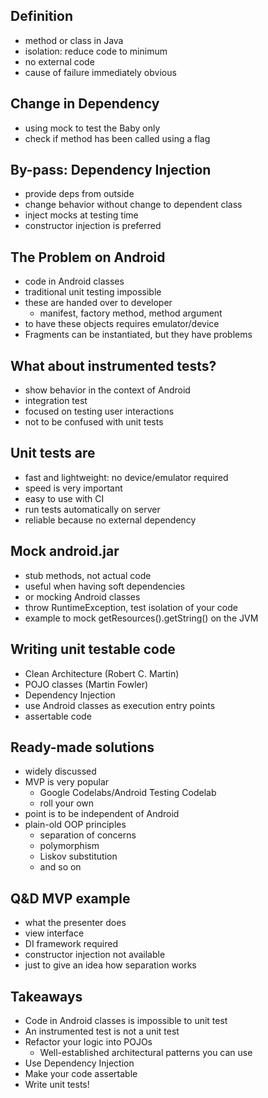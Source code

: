 ## Definition

* method or class in Java
* isolation: reduce code to minimum
* no external code
* cause of failure immediately obvious

## Change in Dependency

* using mock to test the Baby only
* check if method has been called using a flag

## By-pass: Dependency Injection

* provide deps from outside
* change behavior without change to dependent class
* inject mocks at testing time
* constructor injection is preferred

## The Problem on Android

* code in Android classes
* traditional unit testing impossible
* these are handed over to developer
  * manifest, factory method, method argument
* to have these objects requires emulator/device
* Fragments can be instantiated, but they have problems

## What about instrumented tests?

* show behavior in the context of Android
* integration test
* focused on testing user interactions
* not to be confused with unit tests

## Unit tests are

* fast and lightweight: no device/emulator required
* speed is very important
* easy to use with CI
* run tests automatically on server
* reliable because no external dependency

## Mock android.jar

* stub methods, not actual code
* useful when having soft dependencies
* or mocking Android classes
* throw RuntimeException, test isolation of your code
* example to mock getResources().getString() on the JVM

## Writing unit testable code

* Clean Architecture (Robert C. Martin)
* POJO classes (Martin Fowler)
* Dependency Injection
* use Android classes as execution entry points
* assertable code

## Ready-made solutions

* widely discussed
* MVP is very popular
  * Google Codelabs/Android Testing Codelab
  * roll your own
* point is to be independent of Android
* plain-old OOP principles
  * separation of concerns
  * polymorphism
  * Liskov substitution
  * and so on

## Q&D MVP example

* what the presenter does
* view interface
* DI framework required
* constructor injection not available
* just to give an idea how separation works

## Takeaways

* Code in Android classes is impossible to unit test
* An instrumented test is not a unit test
* Refactor your logic into POJOs
    * Well-established architectural patterns you can use  
* Use Dependency Injection
* Make your code assertable
* Write unit tests!
